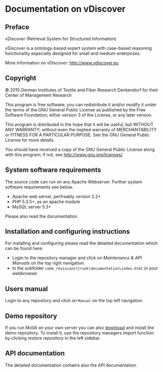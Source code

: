 Documentation on vDiscover
==========================

Preface
-------
vDiscover (Retrieval System for Structured Information)

vDiscover is a ontology-based expert system with case-based reasoning functionality especially 
designed for small and medium enterprises.

More information on vDiscover: http://www.vdiscover.eu

Copyright
---------

© 2015 German Institutes of Textile and Fiber Research Denkendorf for their Center of Management Research

This program is free software; you can redistribute it and/or modify it under the 
terms of the GNU General Public License as published by the Free Software
Foundation; either version 3 of the License, or any later version.

This program is distributed in the hope that it will be useful, but WITHOUT ANY
WARRANTY; without even the implied warranty of MERCHANTABILITY or FITNESS FOR A
PARTICULAR PURPOSE. See the GNU General Public License for more details.

You should have received a copy of the GNU General Public License along with this 
program; if not, see <http://www.gnu.org/licenses/>.


System software requirements
----------------------------

The source code can run on any Apache Webserver. Further system software requirements see below.

*   Apache web server, perfreably version 2.2+
*   PHP 5.3.5+, as an apache module
*   MySQL server 5.3+

Please also read the documentation.

Installation and configuring instructions
-----------------------------------------

For installing and configuring please read the detailed documentation which can be found here:

*   Login to the repository manager and click on _Maintenance & API Manuals_ on the top right navigation.
*   In the subfolder `code_revisions\trunk\documentation\index.html` in your webbrowser.

Users manual
------------

Login to any repository and click on `Manual` on the top left navigation.

Demo repository
---------------

If you run MoVA on your own server you can also [download](https://github.com/ditf-mr/vDiscover/blob/master/MoVA-Demo-Fitman.zip) and install the demo repository. To install it, use the repository managers import function by clicking _restore repository_ in the left sidebar.

API documentation
-----------------

The detailed documentation contains also the API documentation.
